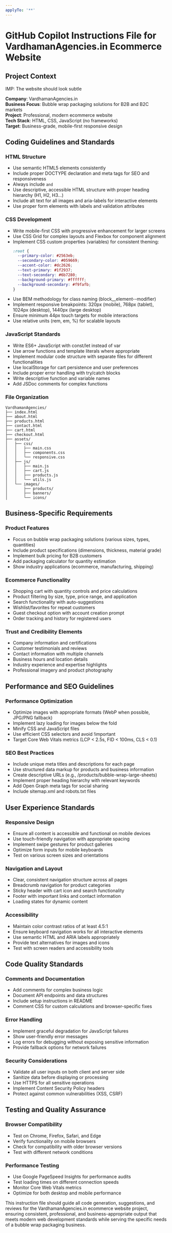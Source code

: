 ```yaml
---
applyTo: '**'
---
```

# GitHub Copilot Instructions File for VardhamanAgencies.in Ecommerce Website

## Project Context

IMP: The website should look subtle

**Company**: VardhamanAgencies.in  
**Business Focus**: Bubble wrap packaging solutions for B2B and B2C markets  
**Project**: Professional, modern ecommerce website  
**Tech Stack**: HTML, CSS, JavaScript (no frameworks)  
**Target**: Business-grade, mobile-first responsive design  

## Coding Guidelines and Standards

### HTML Structure
- Use semantic HTML5 elements consistently
- Include proper DOCTYPE declaration and meta tags for SEO and responsiveness
- Always include `` and ``
- Use descriptive, accessible HTML structure with proper heading hierarchy (H1, H2, H3...)
- Include alt text for all images and aria-labels for interactive elements
- Use proper form elements with labels and validation attributes

### CSS Development
- Write mobile-first CSS with progressive enhancement for larger screens
- Use CSS Grid for complex layouts and Flexbox for component alignment
- Implement CSS custom properties (variables) for consistent theming:
  ```css
  :root {
    --primary-color: #2563eb;
    --secondary-color: #059669;
    --accent-color: #dc2626;
    --text-primary: #1f2937;
    --text-secondary: #6b7280;
    --background-primary: #ffffff;
    --background-secondary: #f9fafb;
  }
  ```
- Use BEM methodology for class naming (block__element--modifier)
- Implement responsive breakpoints: 320px (mobile), 768px (tablet), 1024px (desktop), 1440px (large desktop)
- Ensure minimum 44px touch targets for mobile interactions
- Use relative units (rem, em, %) for scalable layouts

### JavaScript Standards
- Write ES6+ JavaScript with const/let instead of var
- Use arrow functions and template literals where appropriate
- Implement modular code structure with separate files for different functionalities
- Use localStorage for cart persistence and user preferences
- Include proper error handling with try/catch blocks
- Write descriptive function and variable names
- Add JSDoc comments for complex functions

### File Organization
```
VardhamanAgencies/
├── index.html
├── about.html
├── products.html
├── contact.html
├── cart.html
├── checkout.html
├── assets/
│   ├── css/
│   │   ├── main.css
│   │   ├── components.css
│   │   └── responsive.css
│   ├── js/
│   │   ├── main.js
│   │   ├── cart.js
│   │   ├── products.js
│   │   └── utils.js
│   └── images/
│       ├── products/
│       ├── banners/
│       └── icons/
```

## Business-Specific Requirements

### Product Features
- Focus on bubble wrap packaging solutions (various sizes, types, quantities)
- Include product specifications (dimensions, thickness, material grade)
- Implement bulk pricing for B2B customers
- Add packaging calculator for quantity estimation
- Show industry applications (ecommerce, manufacturing, shipping)

### Ecommerce Functionality
- Shopping cart with quantity controls and price calculations
- Product filtering by size, type, price range, and application
- Search functionality with auto-suggestions
- Wishlist/favorites for repeat customers
- Guest checkout option with account creation prompt
- Order tracking and history for registered users

### Trust and Credibility Elements
- Company information and certifications
- Customer testimonials and reviews
- Contact information with multiple channels
- Business hours and location details
- Industry experience and expertise highlights
- Professional imagery and product photography

## Performance and SEO Guidelines

### Performance Optimization
- Optimize images with appropriate formats (WebP when possible, JPG/PNG fallback)
- Implement lazy loading for images below the fold
- Minify CSS and JavaScript files
- Use efficient CSS selectors and avoid !important
- Target Core Web Vitals metrics (LCP < 2.5s, FID < 100ms, CLS < 0.1)

### SEO Best Practices
- Include unique meta titles and descriptions for each page
- Use structured data markup for products and business information
- Create descriptive URLs (e.g., /products/bubble-wrap-large-sheets)
- Implement proper heading hierarchy with relevant keywords
- Add Open Graph meta tags for social sharing
- Include sitemap.xml and robots.txt files

## User Experience Standards

### Responsive Design
- Ensure all content is accessible and functional on mobile devices
- Use touch-friendly navigation with appropriate spacing
- Implement swipe gestures for product galleries
- Optimize form inputs for mobile keyboards
- Test on various screen sizes and orientations

### Navigation and Layout
- Clear, consistent navigation structure across all pages
- Breadcrumb navigation for product categories
- Sticky header with cart icon and search functionality
- Footer with important links and contact information
- Loading states for dynamic content

### Accessibility
- Maintain color contrast ratios of at least 4.5:1
- Ensure keyboard navigation works for all interactive elements
- Use semantic HTML and ARIA labels appropriately
- Provide text alternatives for images and icons
- Test with screen readers and accessibility tools

## Code Quality Standards

### Comments and Documentation
- Add comments for complex business logic
- Document API endpoints and data structures
- Include setup instructions in README
- Comment CSS for custom calculations and browser-specific fixes

### Error Handling
- Implement graceful degradation for JavaScript failures
- Show user-friendly error messages
- Log errors for debugging without exposing sensitive information
- Provide fallback options for network failures

### Security Considerations
- Validate all user inputs on both client and server side
- Sanitize data before displaying or processing
- Use HTTPS for all sensitive operations
- Implement Content Security Policy headers
- Protect against common vulnerabilities (XSS, CSRF)

## Testing and Quality Assurance

### Browser Compatibility
- Test on Chrome, Firefox, Safari, and Edge
- Verify functionality on mobile browsers
- Check for compatibility with older browser versions
- Test with different network conditions

### Performance Testing
- Use Google PageSpeed Insights for performance audits
- Test loading times on different connection speeds
- Monitor Core Web Vitals metrics
- Optimize for both desktop and mobile performance

This instruction file should guide all code generation, suggestions, and reviews for the VardhamanAgencies.in ecommerce website project, ensuring consistent, professional, and business-appropriate output that meets modern web development standards while serving the specific needs of a bubble wrap packaging business.